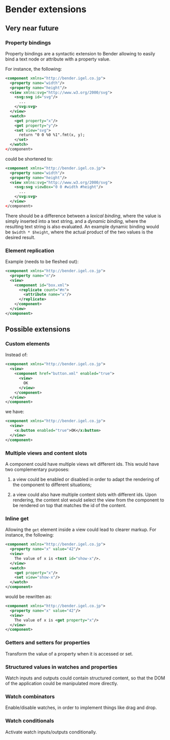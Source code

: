 # Bender extensions

## Very near future

### Property bindings

Property bindings are a syntactic extension to Bender allowing to easily bind a
text node or attribute with a property value.

For instance, the following:

```xml
<component xmlns="http://bender.igel.co.jp">
  <property name="width"/>
  <property name="height"/>
  <view xmlns:svg="http://www.w3.org/2000/svg">
    <svg:svg id="svg"/>
      ...
    </svg:svg>
  </view>
  <watch>
    <get property="x"/>
    <get property="y"/>
    <set view="svg">
      return "0 0 %0 %1".fmt(x, y);
    </set>
  </watch>
</component>
```

could be shortened to:

```xml
<component xmlns="http://bender.igel.co.jp">
  <property name="width"/>
  <property name="height"/>
  <view xmlns:svg="http://www.w3.org/2000/svg">
    <svg:svg viewBox="0 0 #width #height"/>
      ...
    </svg:svg>
  </view>
</component>
```

There should be a difference between a *lexical binding*, where the value is
simply inserted into a text string, and a *dynamic binding*, where the resulting
text string is also evaluated.
An example dynamic binding would be `$width * $height`, where the actual product
of the two values is the desired result.

### Element replication

Example (needs to be fleshed out):

```xml
<component xmlns="http://bender.igel.co.jp">
  <property name="n"/>
  <view>
    <component id="box.xml">
      <replicate count="#n">
        <attribute name="x"/>
      </replicate>
    </component>
  </view>
</component>
```

## Possible extensions

### Custom elements

Instead of:

```xml
<component xmlns="http://bender.igel.co.jp">
  <view>
    <component href="button.xml" enabled="true">
      <view>
        OK
      </view>
    </component>
  </view>
</component>
```

we have:

```xml
<component xmlns="http://bender.igel.co.jp">
  <view>
    <x:button enabled="true">OK</x:button>
  </view>
</component>
```

### Multiple views and content slots

A component could have multiple views wit different ids.
This would have two complementary purposes:

1. a view could be enabled or disabled in order to adapt the rendering of the
   component to different situations;

2. a view could also have multiple content slots with different ids.
   Upon rendering, the content slot would select the view from the component to
   be rendered on top that matches the id of the content.

### Inline get

Allowing the `get` element inside a view could lead to clearer markup.
For instance, the following:

```xml
<component xmlns="http://bender.igel.co.jp">
  <property name="x" value="42"/>
  <view>
    The value of x is <text id="show-x"/>.
  </view>
  <watch>
    <get property="x"/>
    <set view="show-x"/>
  </watch>
</component>
```

would be rewritten as:

```xml
<component xmlns="http://bender.igel.co.jp">
  <property name="x" value="42"/>
  <view>
    The value of x is <get property="x"/>
  </view>
</component>
```

### Getters and setters for properties

Transform the value of a property when it is accessed or set.

### Structured values in watches and properties

Watch inputs and outputs could contain structured content, so that the DOM of
the application could be manipulated more directly.

### Watch combinators

Enable/disable watches, in order to implement things like drag and drop.

### Watch conditionals

Activate watch inputs/outputs conditionally.
